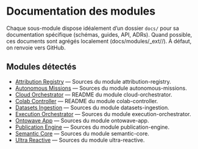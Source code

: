 # Documentation des modules

<!-- Generated by scripts/generate_modules_docs_index.py; do not edit manually. -->

Chaque sous-module dispose idéalement d’un dossier `docs/` pour sa documentation spécifique (schémas, guides, API, ADRs).
Quand possible, ces documents sont agrégés localement (docs/modules/_ext/<module>/). À défaut, on renvoie vers GitHub.

## Modules détectés

- [Attribution Registry](https://github.com/stephanedenis/PaniniFS/tree/HEAD/modules/attribution-registry) — Sources du module attribution-registry.
- [Autonomous Missions](https://github.com/stephanedenis/PaniniFS/tree/HEAD/modules/autonomous-missions) — Sources du module autonomous-missions.
- [Cloud Orchestrator](https://github.com/stephanedenis/PaniniFS/blob/HEAD/modules/cloud-orchestrator/README.md) — README du module cloud-orchestrator.
- [Colab Controller](https://github.com/stephanedenis/PaniniFS/blob/HEAD/modules/colab-controller/README.md) — README du module colab-controller.
- [Datasets Ingestion](https://github.com/stephanedenis/PaniniFS/tree/HEAD/modules/datasets-ingestion) — Sources du module datasets-ingestion.
- [Execution Orchestrator](https://github.com/stephanedenis/PaniniFS/tree/HEAD/modules/execution-orchestrator) — Sources du module execution-orchestrator.
- [Ontowave App](https://github.com/stephanedenis/PaniniFS/tree/HEAD/modules/ontowave-app) — Sources du module ontowave-app.
- [Publication Engine](https://github.com/stephanedenis/PaniniFS/tree/HEAD/modules/publication-engine) — Sources du module publication-engine.
- [Semantic Core](https://github.com/stephanedenis/PaniniFS/tree/HEAD/modules/semantic-core) — Sources du module semantic-core.
- [Ultra Reactive](https://github.com/stephanedenis/PaniniFS/tree/HEAD/modules/ultra-reactive) — Sources du module ultra-reactive.
